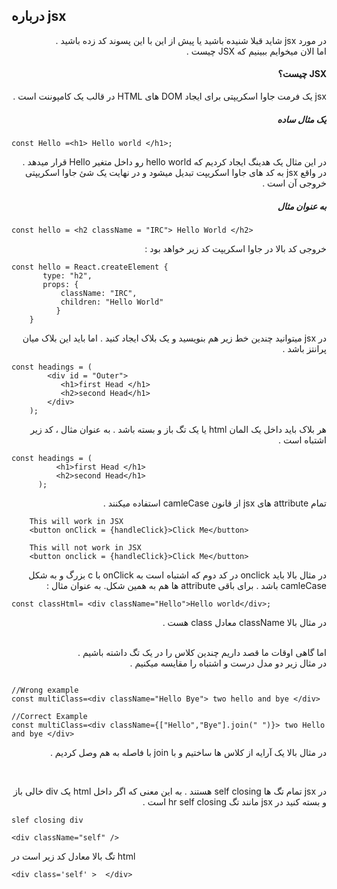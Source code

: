## درباره jsx 

<div dir="rtl" align="right">

در مورد jsx  شاید قبلا شنیده باشید یا پیش از این با این پسوند کد زده باشید .
<br/>
اما الان میخوایم ببینیم که JSX  چیست .

#### JSX چیست؟

jsx  یک فرمت جاوا اسکریپتی برای ایجاد DOM  های HTML در قالب یک کامپوننت است .

##### یک مثال ساده 

 <div dir="ltr" align="left">

```
const Hello =<h1> Hello world </h1>;
```

</div>

در این مثال یک هدینگ ایجاد کردیم که hello world  رو داخل متغیر Hello  قرار میدهد .
 <br/>
 در واقع jsx  به کد های جاوا اسکریپت تبدیل میشود و در نهایت یک شئ جاوا اسکریپتی خروجی آن است . 
 
 #####  به عنوان مثال 

 <div dir="ltr" align="left">
 
 ```
 const hello = <h2 className = "IRC"> Hello World </h2>
 ```
 
 </div>
 
 خروجی کد بالا در جاوا اسکریپت کد زیر خواهد بود :
 <br/>
  <div dir="ltr" align="left">

 ```
 const hello = React.createElement {
        type: "h2",
        props: {
            className: "IRC",  
            children: "Hello World" 
           }
     }
 ```
 </div>
 
در jsx  میتوانید چندین خط زیر هم بنویسید و یک بلاک ایجاد کنید . اما باید این بلاک میان پرانتز باشد .

 <div dir="ltr" align="left">
 
```
const headings = (
        <div id = "Outer">
           <h1>first Head </h1>
           <h2>second Head</h1> 
        </div>
    );
```

</div>

هر بلاک باید داخل یک المان html یا یک تگ باز و بسته باشد . به عنوان مثال ، کد زیر اشتباه است . 
 
  <div dir="ltr" align="left">

 ```
 const headings = (
           <h1>first Head </h1>
           <h2>second Head</h1> 
       );
 ```
 
 </div>

تمام attribute ‌های jsx از قانون camleCase  استفاده میکنند . 

 <div dir="ltr" align="left">

```
    This will work in JSX
    <button onClick = {handleClick}>Click Me</button>

    This will not work in JSX
    <button onclick = {handleClick}>Click Me</button>
```

</div>

در مثال بالا باید onclick  در کد دوم که اشتباه است به onClick  با c  بزرگ و به شکل camleCase  باشد . برای باقی attribute ها هم به همین شکل. به عنوان مثال :‌

 <div dir="ltr" align="left">

```
const classHtml= <div className="Hello">Hello world</div>;

```

</div>

در مثال بالا className معادل class  هست . 

<br/>
 اما گاهی اوقات ما قصد داریم چندین کلاس را در یک تگ داشته باشیم . 
  <br/>
  در مثال زیر دو مدل درست و اشتباه را مقایسه میکنیم . 
  
   <div dir="ltr" align="left">

  ```
  
  //Wrong example
  const multiClass=<div className="Hello Bye"> two hello and bye </div>
  
  //Correct Example
  const multiClass=<div className={["Hello","Bye"].join(" ")}> two Hello and bye </div>
  
  ```
  </div>
  
در مثال بالا یک آرایه از کلاس ها ساختیم و با join با فاصله به هم وصل کردیم . 

<br/>

در jsx تمام تگ ها self closing  هستند . به این معنی که اگر داخل html یک div  خالی باز و بسته کنید در jsx  مانند تگ hr self closing است . 

 <div dir="ltr" align="left">

```
slef closing div

<div className="self" />

```
تگ بالا معادل کد زیر است در html

```
<div class='self' >  </div>
```
</div>

</div>

